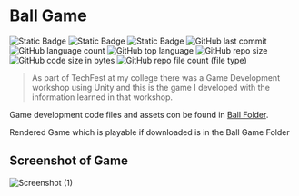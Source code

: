 # Ball Game

![Static Badge](https://img.shields.io/badge/OS-Windows-orange)
![Static Badge](https://img.shields.io/badge/Tool-Unity-navy)
![Static Badge](https://img.shields.io/badge/language-Arduino_Code_--_C_C++-crimson)
![GitHub last commit](https://img.shields.io/github/last-commit/fayizferosh/ball-game)
![GitHub language count](https://img.shields.io/github/languages/count/fayizferosh/ball-game)
![GitHub top language](https://img.shields.io/github/languages/top/fayizferosh/ball-game)
![GitHub repo size](https://img.shields.io/github/repo-size/fayizferosh/ball-game)
![GitHub code size in bytes](https://img.shields.io/github/languages/code-size/fayizferosh/ball-game)
![GitHub repo file count (file type)](https://img.shields.io/github/directory-file-count/fayizferosh/ball-game)

> As part of TechFest at my college there was a Game Development workshop using Unity and this is the game I developed with the information learned in that workshop.

Game development code files and assets con be found in [Ball Folder](https://github.com/fayizferosh/ball-game/tree/main/Ball).

Rendered Game which is playable if downloaded is in the Ball Game Folder

## Screenshot of Game

![Screenshot (1)](https://github.com/fayizferosh/ball-game/assets/63997454/fbb0b7d8-6b99-488a-9cb4-7b8bef7351ef)
